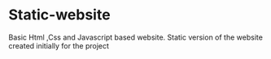# Static-website
Basic Html ,Css and Javascript based website.
Static version of the website created initially for the project
